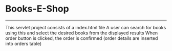 # Books-E-Shop
---------------
This servlet project consists of a index.html file
A user can search for books using this and select the desired books from the displayed results
When order button is clicked, the order is confirmed (order details are inserted into orders table)
